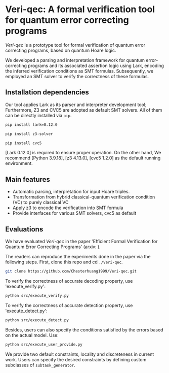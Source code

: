 # Veri-qec: A formal verification tool for quantum error correcting programs

*Veri-qec* is a prototype tool for formal verification of quantum error correcting programs, based on quantum Hoare logic. 

We developed a parsing and interpretation framework for quantum error-correcting programs and its associated assertion logic using Lark, encoding the inferred verification conditions as SMT formulas. Subsequently, we employed an SMT solver to verify the correctness of these formulas.

## Installation dependencies


Our tool applies Lark as its parser and interpreter development tool; Furthermore, Z3 and CVC5 are adopted as default SMT solvers. All of them can be directly installed via `pip`. 

```bash
pip install lark=0.12.0

pip install z3-solver

pip install cvc5
```

[Lark 0.12.0] is required to ensure proper operation. On the other hand, We recommend [Python 3.9.18], [z3 4.13.0], [cvc5 1.2.0] as the default running environment. 

## Main features
- Automatic parsing, interpretation for input Hoare triples.
- Transformation from hybrid classical-quantum verification condition (VC) to purely classical VC
- Apply z3 to encode the verification into SMT formula
- Provide interfaces for various SMT solvers, cvc5 as default
<!-- Specifically, we verify the general correctness property of various codes. 
For error-correcting codes with odd code distances, we verify its ability to accurately correct errors; For error-detecting codes with even code distances, its capability of detecting errors is evaluated.  -->

## Evaluations 

We have evaluated *Veri-qec* in the paper 'Efficient Formal Verification for Quantum Error Correcting Programs' (arxiv: ). 



The readers can reproduce the experiments done in the paper via the following steps. First, clone this repo and cd `./Veri-qec`. 

```bash
git clone https://github.com/Chesterhuang1999/Veri-qec.git
```

To verify the correctness of accurate decoding property, use 'execute_verify.py':
```bash
python src/execute_verify.py
```

To verify the correctness of accurate detection property, use 'execute_detect.py':

```bash
python src/execute_detect.py
```

Besides, users can also specify the conditions satisfied by the errors based on the actual model. Use:
```bash
python src/execute_user_provide.py
```
We provide two default constraints, locality and discreteness in current work. Users can specify the desired constraints by defining custom subclasses of `subtask_generator`.
